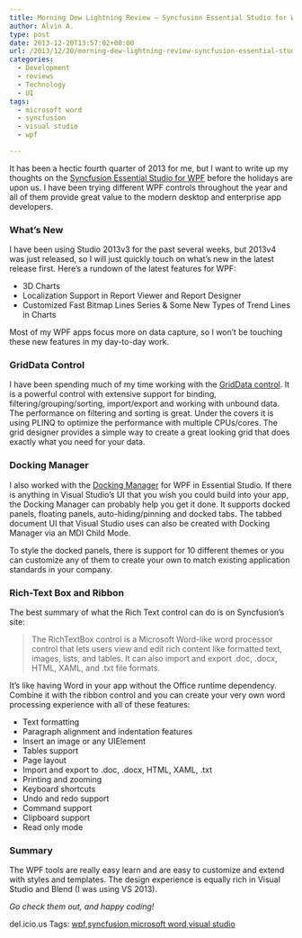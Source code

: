 ```yaml
---
title: Morning Dew Lightning Review – Syncfusion Essential Studio for WPF
author: Alvin A.
type: post
date: 2013-12-20T13:57:02+00:00
url: /2013/12/20/morning-dew-lightning-review-syncfusion-essential-studio-for-wpf/
categories:
  - Development
  - reviews
  - Technology
  - UI
tags:
  - microsoft word
  - syncfusion
  - visual studio
  - wpf

---
```

It has been a hectic fourth quarter of 2013 for me, but I want to write up my thoughts on the <a href="http://www.syncfusion.com/products/whatsnew/wpf?UTM_medium=ashcraftreview" target="_blank">Syncfusion Essential Studio for WPF</a> before the holidays are upon us. I have been trying different WPF controls throughout the year and all of them provide great value to the modern desktop and enterprise app developers.

### What’s New

I have been using Studio 2013v3 for the past several weeks, but 2013v4 was just released, so I will just quickly touch on what’s new in the latest release first. Here’s a rundown of the latest features for WPF:

  * 3D Charts
  * Localization Support in Report Viewer and Report Designer
  * Customized Fast Bitmap Lines Series & Some New Types of Trend Lines in Charts

Most of my WPF apps focus more on data capture, so I won’t be touching these new features in my day-to-day work.

### GridData Control

I have been spending much of my time working with the <a href="http://www.syncfusion.com/products/wpf/grid-data-control?UTM_medium=ashcraftreview" target="_blank">GridData control</a>. It is a powerful control with extensive support for binding, filtering/grouping/sorting, import/export and working with unbound data. The performance on filtering and sorting is great. Under the covers it is using PLINQ to optimize the performance with multiple CPUs/cores. The grid designer provides a simple way to create a great looking grid that does exactly what you need for your data.

### Docking Manager

I also worked with the <a href="http://www.syncfusion.com/products/wpf/docking-manager?UTM_medium=ashcraftreview" target="_blank">Docking Manager</a> for WPF in Essential Studio. If there is anything in Visual Studio’s UI that you wish you could build into your app, the Docking Manager can probably help you get it done. It supports docked panels, floating panels, auto-hiding/pinning and docked tabs. The tabbed document UI that Visual Studio uses can also be created with Docking Manager via an MDI Child Mode.

To style the docked panels, there is support for 10 different themes or you can customize any of them to create your own to match existing application standards in your company.

### Rich-Text Box and Ribbon

The best summary of what the Rich Text control can do is on Syncfusion’s site:

> The RichTextBox control is a Microsoft Word-like word processor control that lets users view and edit rich content like formatted text, images, lists, and tables. It can also import and export .doc, .docx, HTML, XAML, and .txt file formats.

It’s like having Word in your app without the Office runtime dependency. Combine it with the ribbon control and you can create your very own word processing experience with all of these features:

  * Text formatting
  * Paragraph alignment and indentation features
  * Insert an image or any UIElement
  * Tables support
  * Page layout
  * Import and export to .doc, .docx, HTML, XAML, .txt
  * Printing and zooming
  * Keyboard shortcuts
  * Undo and redo support
  * Command support
  * Clipboard support
  * Read only mode

### Summary

The WPF tools are really easy learn and are easy to customize and extend with styles and templates. The design experience is equally rich in Visual Studio and Blend (I was using VS 2013).

_Go check them out, and happy coding!_

<div class="wlWriterEditableSmartContent" id="scid:0767317B-992E-4b12-91E0-4F059A8CECA8:281bc2c4-31da-48ad-86ba-fa54ab06a8fd" style="float: none; margin: 0px; display: inline; padding: 0px;">
  del.icio.us Tags: <a href="http://del.icio.us/popular/wpf" rel="tag">wpf</a>,<a href="http://del.icio.us/popular/syncfusion" rel="tag">syncfusion</a>,<a href="http://del.icio.us/popular/microsoft+word" rel="tag">microsoft word</a>,<a href="http://del.icio.us/popular/visual+studio" rel="tag">visual studio</a>
</div>